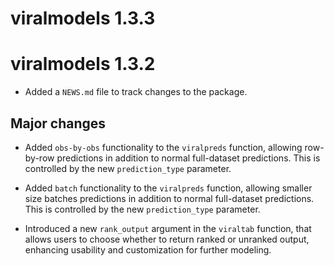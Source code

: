 # viralmodels 1.3.3

# viralmodels 1.3.2

* Added a `NEWS.md` file to track changes to the package.

## Major changes

* Added `obs-by-obs` functionality to the `viralpreds` function, allowing row-by-row predictions in addition to normal full-dataset predictions. This is controlled by the new `prediction_type` parameter.

* Added `batch` functionality to the `viralpreds` function, allowing smaller size batches predictions in addition to normal full-dataset predictions. This is controlled by the new `prediction_type` parameter.

* Introduced a new `rank_output` argument in the `viraltab` function, that allows users to choose whether to return ranked or unranked output, enhancing usability and customization for further modeling.
